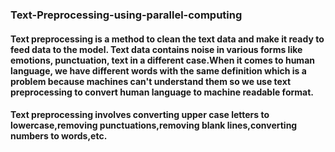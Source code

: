 ### Text-Preprocessing-using-parallel-computing
#### Text preprocessing is a method to clean the text data and make it ready to feed data to the model. Text data contains noise in various forms like emotions, punctuation, text in a different case.When it comes to human language, we have different words with the same definition which is a problem because machines can't understand them so we use text preprocessing to convert human language to machine readable format.
#### Text preprocessing involves converting upper case letters to lowercase,removing punctuations,removing blank lines,converting numbers to words,etc.
